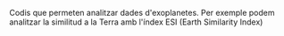Codis que permeten analitzar dades d'exoplanetes. Per exemple podem analitzar la similitud a la Terra amb l'índex ESI (Earth Similarity Index)
